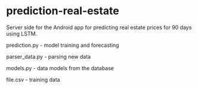 # prediction-real-estate
 Server side for the Android app for predicting real estate prices for 90 days using LSTM. 
 
 prediction.py - model training and forecasting
 
 parser_data.py - parsing new data
 
 models.py - data models from the database
 
 file.csv - training data
 
